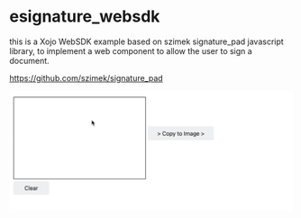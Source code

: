 # esignature_websdk
this is a Xojo WebSDK example based on szimek signature_pad javascript library, to implement a web component to allow the user to sign a document.

https://github.com/szimek/signature_pad

![esignature_demo.gif](/esignature_demo.gif)
